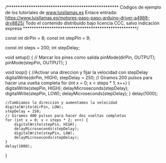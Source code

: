 /***************************************************
Códigos de ejemplo de los tutoriales de www.luisllamas.es
Enlace entrada: https://www.luisllamas.es/motores-paso-paso-arduino-driver-a4988-drv8825/
Todo el contenido distribuido bajo licencia CCC, salvo indicación expresa
****************************************************/

const int dirPin = 8;
const int stepPin = 9;

const int steps = 200;
int stepDelay;

void setup() {
	// Marcar los pines como salida
	pinMode(dirPin, OUTPUT);
	pinMode(stepPin, OUTPUT);
}

void loop() {
	//Activar una direccion y fijar la velocidad con stepDelay
	digitalWrite(dirPin, HIGH);
	stepDelay = 250;
	// Giramos 200 pulsos para hacer una vuelta completa
	for (int x = 0; x < steps * 1; x++) {
		digitalWrite(stepPin, HIGH);
		delayMicroseconds(stepDelay);
		digitalWrite(stepPin, LOW);
		delayMicroseconds(stepDelay);
	}
	delay(1000);

	//Cambiamos la direccion y aumentamos la velocidad
	digitalWrite(dirPin, LOW);
	stepDelay = 150;
	// Giramos 400 pulsos para hacer dos vueltas completas
	for (int x = 0; x < steps * 2; x++) {
		digitalWrite(stepPin, HIGH);
		delayMicroseconds(stepDelay);
		digitalWrite(stepPin, LOW);
		delayMicroseconds(stepDelay);
	}
	delay(1000);
}